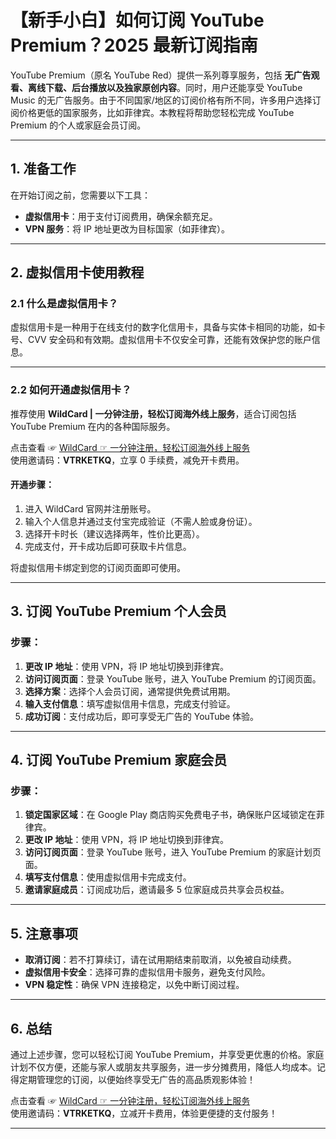 # 【新手小白】如何订阅 YouTube Premium？2025 最新订阅指南

YouTube Premium（原名 YouTube Red）提供一系列尊享服务，包括 **无广告观看、离线下载、后台播放以及独家原创内容**。同时，用户还能享受 YouTube Music 的无广告服务。由于不同国家/地区的订阅价格有所不同，许多用户选择订阅价格更低的国家服务，比如菲律宾。本教程将帮助您轻松完成 YouTube Premium 的个人或家庭会员订阅。

---

## 1. 准备工作

在开始订阅之前，您需要以下工具：

- **虚拟信用卡**：用于支付订阅费用，确保余额充足。
- **VPN 服务**：将 IP 地址更改为目标国家（如菲律宾）。

---

## 2. 虚拟信用卡使用教程

### 2.1 什么是虚拟信用卡？

虚拟信用卡是一种用于在线支付的数字化信用卡，具备与实体卡相同的功能，如卡号、CVV 安全码和有效期。虚拟信用卡不仅安全可靠，还能有效保护您的账户信息。

---

### 2.2 如何开通虚拟信用卡？

推荐使用 **WildCard | 一分钟注册，轻松订阅海外线上服务**，适合订阅包括 YouTube Premium 在内的各种国际服务。

点击查看 ☞ [WildCard ☞ 一分钟注册，轻松订阅海外线上服务](https://yeka.ai/i/VTRKETKQ)  
使用邀请码：**VTRKETKQ**，立享 0 手续费，减免开卡费用。

#### 开通步骤：
1. 进入 WildCard 官网并注册账号。
2. 输入个人信息并通过支付宝完成验证（不需人脸或身份证）。
3. 选择开卡时长（建议选择两年，性价比更高）。
4. 完成支付，开卡成功后即可获取卡片信息。

将虚拟信用卡绑定到您的订阅页面即可使用。

---

## 3. 订阅 YouTube Premium 个人会员

### 步骤：
1. **更改 IP 地址**：使用 VPN，将 IP 地址切换到菲律宾。
2. **访问订阅页面**：登录 YouTube 账号，进入 YouTube Premium 的订阅页面。
3. **选择方案**：选择个人会员订阅，通常提供免费试用期。
4. **输入支付信息**：填写虚拟信用卡信息，完成支付验证。
5. **成功订阅**：支付成功后，即可享受无广告的 YouTube 体验。

---

## 4. 订阅 YouTube Premium 家庭会员

### 步骤：
1. **锁定国家区域**：在 Google Play 商店购买免费电子书，确保账户区域锁定在菲律宾。
2. **更改 IP 地址**：使用 VPN，将 IP 地址切换到菲律宾。
3. **访问订阅页面**：登录 YouTube 账号，进入 YouTube Premium 的家庭计划页面。
4. **填写支付信息**：使用虚拟信用卡完成支付。
5. **邀请家庭成员**：订阅成功后，邀请最多 5 位家庭成员共享会员权益。

---

## 5. 注意事项

- **取消订阅**：若不打算续订，请在试用期结束前取消，以免被自动续费。
- **虚拟信用卡安全**：选择可靠的虚拟信用卡服务，避免支付风险。
- **VPN 稳定性**：确保 VPN 连接稳定，以免中断订阅过程。

---

## 6. 总结

通过上述步骤，您可以轻松订阅 YouTube Premium，并享受更优惠的价格。家庭计划不仅方便，还能与家人或朋友共享服务，进一步分摊费用，降低人均成本。记得定期管理您的订阅，以便始终享受无广告的高品质观影体验！

点击查看 ☞ [WildCard ☞ 一分钟注册，轻松订阅海外线上服务](https://yeka.ai/i/VTRKETKQ)  
使用邀请码：**VTRKETKQ**，立减开卡费用，体验更便捷的支付服务！

---

